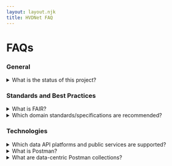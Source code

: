 ```yaml
---
layout: layout.njk
title: HVDNet FAQ
---
```


<h1>FAQs</h1>

<h3 class="mt-4">General</h3>

<details>
<summary>What is the status of this project?</summary>
<div class="card  p-2 rounded-2">
We’re in early development. The website is in an initial (alpha) release, core metadata/API services are being prototyped and to be released for early adopters by end of year, along with a first wave of data‑centric Postman workspaces. Expect iterative updates to content, API coverage, and infrastructure over the coming weeks.
</div>
</details>

<h3 class="mt-4">Standards and Best Practices</h3>

<details>
<summary>What is FAIR?</summary>
<div class="card  p-2 rounded-2">
FAIR is a set of guiding principles that make data and digital knowledge more useful to people and machines: Findable (rich metadata, persistent identifiers), Accessible (standard, open protocols with clear access rules), Interoperable (shared vocabularies, formats, and schemas), and Reusable (clear licenses, provenance, and community standards). In practice, FAIR means publishing machine‑actionable metadata and well‑documented APIs so datasets can be reliably discovered, accessed, integrated, and reused across tools, domains, and workflows.
</div>
</details>


<details>
<summary>Which domain standards/specifications are recommended?</summary>
<div class="card  p-2 rounded-2">

This project aligns with global standards and best practices endorsed by high‑value data producers, custodians, and user communities. Our work is guided by the FAIR principles and CODATA’s Cross‑Domain Interoperability Framework (CDIF).

See our overview of [Standards & Best Practices](/resources/standards/) for the specifications we currently support and prioritize.

</div>
</details>



<h3 class="mt-4">Technologies</h3>

<details>
<summary>Which data API platforms and public services are supported?</summary>

<div class="card  p-2 rounded-2">

The following platforms and public APIs are currently actively being integrated with:
<ul>
<li><a href="https://www.census.gov/data/developers/data-sets.html" target="_blank">U.S. Census Bureau API</a>: access to key demographic and economic indicators for the United States</li>
<li><a href="https://www.socrata.com" target="_blank">Socrata / Data Insights</a>: a cloud‑based open data platform widely used by major cities and public agencies in North America</li>
<li><a href="https://www.richdataservices.com" target="_blank">MTNA Rich Data Services</a>: a modern platform providing integrated access to data and metadata, with robust web‑based user interfaces</li>
</ul>

Our pipeline includes APIs from the <a href="https://datahelpdesk.worldbank.org/knowledgebase/topics/125589-developer-information" target="_blank">World Bank</a> and other custodians.

On the data cataloging side, we anticipate integration with:
<ul>
<li><a href="https://dataverse.org/" target="_blank">Dataverse</a></li>
<li><a href="https://ckan.org/" target="_blank">CKAN</a></li>
<li><a href="https://nada.ihsn.org/" target="_blank">IHSN NADA</a></li>
</ul>

<p>
Other options for providing API access to data include <a href="https://www.dreamfactory.com/" target="_blank">DreamFactory</a>, <a href="https://redivis.com/" target="_blank">Redivis</a>, and <a href="https://www.opendatasoft.com/" target="_blank">OpenDataSoft</a>. <a href="https://www.graphql.org/" target="_blank">GraphQL</a> also presents promising patterns with a range of open‑source and commercial solutions.
</p>

</div>
</details>

<details>
<summary>What is Postman?</summary>
<div class="card  p-2 rounded-2">
Postman stands as the industry's leading API platform, trusted by over 40 million developers worldwide. Founded in 2014, Postman has experienced remarkable growth, expanding to over 700 employees across the US, India, and remote locations, achieving a valuation of $5.6 billion.

At its core, Postman provides a comprehensive set of tools designed to streamline the entire API lifecycle. This includes robust capabilities for API documentation, seamless collaboration among teams, rigorous testing, continuous monitoring, and the orchestration of complex API workflows, increasingly augmented by advanced AI features.

Postman offers flexible plans to suit various needs, from a free tier for individual developers to Team and Enterprise plans for larger organizations.

Critically, Postman is engineered to make APIs **FAIR (Findable, Accessible, Interoperable, and Reusable)**, embodying this commitment through its platform design and features. It serves as a powerful metadata and collaboration hub for APIs:

* **Findable:** APIs become easily discoverable through features like the **Postman Discovery Network**, allowing developers to quickly locate and understand available APIs.
* **Accessible:** Postman facilitates access through organized **Workspaces and Collections**, comprehensive **API documentation**, and direct interaction with APIs within the platform.
* **Interoperable:** For teams and enterprises, Postman promotes interoperability through collaborative features, **Flows** for chaining requests, support for **API standards**, and robust **governance** capabilities that ensure consistency across an organization's API landscape.
* **Reusable:** The platform encourages reusability by allowing developers to easily **fork** collections, integrate with version control systems like **GitHub**, and leverage a wide array of other integrations to incorporate APIs seamlessly into new projects.

By unifying the API development experience, Postman empowers developers and organizations to build, manage, and consume APIs more efficiently and effectively, aligning with the principles of open, well-managed API ecosystems.

</div>
</details>

<details>
<summary>What are data-centric Postman collections?</summary>
<div class="card  p-2 rounded-2">
<p>
Unlike traditional application developers who care about APIs, data users naturally think in terms of 'datasets'. APIs are secondary or even a foreign concept to them. Their focus is on discovering and accessing ‘data’ to support their work and mission. 
</p>
<p>
A data-centric collection is a resource that represents a well-documented dataset and its underlying APIs. It meets the needs and perspectives of high-value data users or agents by providing a view of APIs that make sense to them. In this case, there is a one-to-one relationship between a collection and a dataset: 1 dataset = 1 collection.
</p>
<p>
Such collection not only provides access to data endpoints, but also ‘metadata’ endpoints, delivering the combined knowledge in machine-friendly standard formats. The embedded documentation talks about the dataset, its structure, content, provenance, how to use it, and other aspects necessary for the effective use of high-value data. 
</p>
<p>
The objective is also to demystify APIs and make them understandable and consumable by potentially less tech-savvy users. It further provides a collaborative space where data users and developers can come together and help each other.
</p>
<p>
Data-centric collections are also an entry point to other Postman features, particularly Flows, which can be used to stitch multiple data sources together or automate analytical pipelines.
</p>

</div>
</details>
